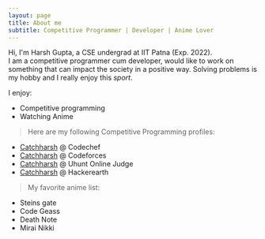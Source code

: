 ```yaml
---
layout: page
title: About me
subtitle: Competitive Programmer | Developer | Anime Lover
---
```

Hi, I'm Harsh Gupta, a CSE undergrad at IIT Patna (Exp. 2022).  
I am a competitive programmer cum developer, would like to work on something that can impact the society in a positive way.
Solving problems is my hobby and I really enjoy this _sport_.  

I enjoy:  
- Competitive programming   
- Watching Anime  

>Here are my following Competitive Programming profiles:  
  - [Catchharsh](https://www.codechef.com/users/catchharsh) @ Codechef
  - [Catchharsh](https://codeforces.com/profile/catchharsh) @ Codeforces
  - [Catchharsh](https://uhunt.onlinejudge.org/id/1009529) @ Uhunt Online Judge
  - [Catchharsh](https://www.hackerearth.com/@catchharsh) @ Hackerearth 
  
>My favorite anime list:
  - Steins gate
  - Code Geass
  - Death Note
  - Mirai Nikki  
  
  
